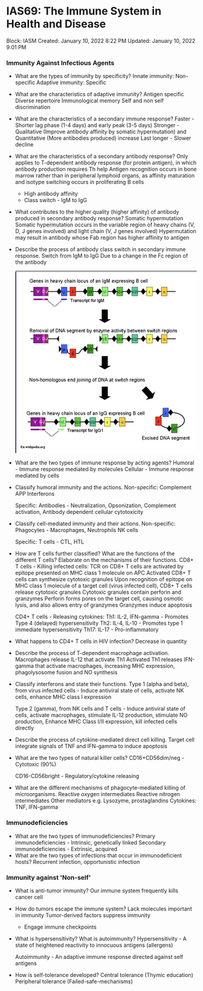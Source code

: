 # IAS69: The Immune System in Health and Disease

Block: IASM
Created: January 10, 2022 8:22 PM
Updated: January 10, 2022 9:01 PM

### Immunity Against Infectious Agents
- What are the types of immunity by specificity?
    Innate immunity: Non-specific
    Adaptive immunity: Specific
- What are the characteristics of adaptive immunity?
    Antigen specific
    Diverse repertoire
    Immunological memory
    Self and non self discrimination
- What are the characteristics of a secondary immune response?
    Faster - Shorter lag phase (1-4 days) and early peak (3-5 days)
    Stronger - Qualitative (Improve antibody affinity by somatic hypermutation) and Quantitative (More antibodies produced) increase
    Last longer - Slower decline 
- What are the characteristics of a secondary antibody response?
    Only applies to T-dependent antibody response (for protein antigen), in which antibody production requires Th help
    Antigen recognition occurs in bone marrow rather than in peripheral lymphoid organs, as affinity maturation and isotype switching occurs in proliferating B cells
    - High antibody affinity
    - Class switch - IgM to IgG
- What contributes to the higher quality (higher affinity) of antibody produced in secondary antibody response?
    Somatic hypermutation
    Somatic hypermutation occurs in the variable region of heavy chains (V, D, J genes involved) and light chain (V, J genes involved)
    Hypermutation may result in antibody whose Fab region has higher affinity to antigen
- Describe the process of antibody class switch in secondary immune response.
    Switch from IgM to IgG 
    Due to a change in the Fc region of the antibody
    
    ![Screenshot 2021-12-02 at 11.49.53 AM.png](IAS69%20The%20Immune%20System%20in%20Health%20and%20Disease%200b95b1d5019d4cfd80c963dc749ee283/Screenshot_2021-12-02_at_11.49.53_AM.png)
- What are the two types of immune response by acting agents?
    Humoral - Immune response mediated by molecules
    Cellular - Immune response mediated by cells
- Classify humoral immunity and the actions.
    Non-specific:
    Complement
    APP
    Interferons
    
    Specific:
    Antibodies - Neutralization, Opsonization, Complement activation, Antibody dependent cellular cytotoxicity
- Classify cell-mediated immunity and their actions.
    Non-specific:
    Phagocytes - Macrophages, Neutrophils
    NK cells
    
    Specific:
    T cells - CTL, HTL
- How are T cells further classified? What are the functions of the different T cells? Elaborate on the mechanisms of their functions.
    CD8+ T cells - Killing infected cells:
    TCR on CD8+ T cells are activated by epitope presented on MHC class 1 molecule on APC
    Activated CD8+ T cells can synthesize cytotoxic granules
    Upon recognition of epitope on MHC class 1 molecule of a target cell (virus infected cell), CD8+ T cells release cytotoxic granules
    Cytotoxic granules contain perforin and granzymes
    Perforin forms pores on the target cell, causing osmotic lysis, and also allows entry of granzymes
    Granzymes induce apoptosis
    
    CD4+ T cells - Releasing cytokines:
    Th1: IL-2, IFN-gamma - Promotes Type 4 (delayed) hypersensitivity
    Th2: IL-4, IL-10 - Promotes type 1 immediate hypersensitivity
    Th17: IL-17 - Pro-inflammatory
- What happens to CD4+ T cells in HIV infection?
    Decrease in quantity
- Describe the process of T-dependent macrophage activation.
    Macrophages release IL-12 that activate Th1
    Activated Th1 releases IFN-gamma that activate macrophages, increasing MHC expression, phagolysosome fusion and NO synthesis
- Classify interferons and state their functions.
    Type 1 (alpha and beta), from virus infected cells - Induce antiviral state of cells, activate NK cells, enhance MHC class I expression
    
    Type 2 (gamma), from NK cells and T cells - Induce antiviral state of cells, activate macrophages, stimulate IL-12 production, stimulate NO production, Enhance MHC Class I/II expression, kill infected cells directly
- Describe the process of cytokine-mediated direct cell killing.
    Target cell integrate signals of TNF and IFN-gamma to induce apoptosis
- What are the two types of natural killer cells?
    CD16+CD56dim/neg - Cytotoxic (90%)
    
    CD16-CD56bright - Regulatory/cytokine releasing
- What are the different mechanisms of phagocyte-mediated killing of microorganisms.
    Reactive oxygen intermediates
    Reactive nitrogen intermediates
    Other mediators e.g. Lysozyme, prostaglandins
    Cytokines: TNF, IFN-gamma

### Immunodeficiencies
- What are the two types of immunodeficiencies?
    Primary immunodeficiencies - Intrinsic, genetically linked
    Secondary immunodeficiencies - Extrinsic, acquired
- What are the two types of infections that occur in immunodeficient hosts?
    Recurrent infection, opportunistic infection

### Immunity against 'Non-self'
- What is anti-tumor immunity?
    Our immune system frequently kills cancer cell
- How do tumors escape the immune system?
    Lack molecules important in immunity
    Tumor-derived factors suppress immunity
	- Engage immune checkpoints
- What is hypersensitivity? What is autoimmunity?
    Hypersensitivity - A state of heightened reactivity to innocuous antigens (allergens)
    
    Autoimmunity - An adaptive immune response directed against self antigens
- How is self-tolerance developed?
    Central tolerance (Thymic education)
    Peripheral tolerance (Failed-safe-mechanisms)